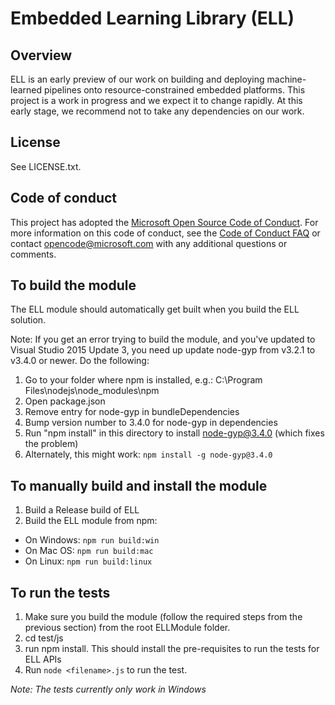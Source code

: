 # Embedded Learning Library (ELL)

## Overview

ELL is an early preview of our work on building and deploying machine-learned pipelines onto resource-constrained embedded platforms. 
This project is a work in progress and we expect it to change rapidly. At this early stage, we recommend not to take any dependencies on our work.    

## License

See LICENSE.txt.

## Code of conduct

This project has adopted the [Microsoft Open Source Code of Conduct](https://opensource.microsoft.com/codeofconduct/). For more information on this code of conduct, see the [Code of Conduct FAQ](https://opensource.microsoft.com/codeofconduct/faq/) or contact [opencode@microsoft.com](mailto:opencode@microsoft.com) with any additional questions or comments.

## To build the module

The ELL module should automatically get built when you build the ELL solution.

Note: If you get an error trying to build the module, and you've updated to Visual Studio 2015 Update 3, you need up update node-gyp from v3.2.1 to v3.4.0 or newer. Do the following:

1.	Go to your folder where npm is installed, e.g.: C:\Program Files\nodejs\node_modules\npm
2.	Open package.json
3.	Remove entry for node-gyp in bundleDependencies
4.	Bump version number to 3.4.0 for node-gyp in dependencies
5.	Run "npm install" in this directory to install node-gyp@3.4.0 (which fixes the problem)
6.  Alternately, this might work: `npm install -g node-gyp@3.4.0`

## To manually build and install the module

1. Build a Release build of ELL
2. Build the ELL module from npm:
  * On Windows: `npm run build:win`
  * On Mac OS: `npm run build:mac`
  * On Linux: `npm run build:linux`

## To run the tests

1. Make sure you build the module (follow the required steps from the previous section) from the root ELLModule folder.
2. cd test/js
3. run npm install. This should install the pre-requisites to run the tests for ELL APIs
4. Run `node <filename>.js` to run the test.

_Note: The tests currently only work in Windows_
